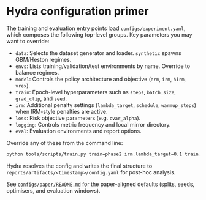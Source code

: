 # Hydra configuration primer

The training and evaluation entry points load `configs/experiment.yaml`, which composes the
following top-level groups. Key parameters you may want to override:

- `data`: Selects the dataset generator and loader. `synthetic` spawns GBM/Heston regimes.
- `envs`: Lists training/validation/test environments by name. Override to balance regimes.
- `model`: Controls the policy architecture and objective (`erm`, `irm`, `hirm`, `vrex`).
- `train`: Epoch-level hyperparameters such as `steps`, `batch_size`, `grad_clip`, and `seed`.
- `irm`: Additional penalty settings (`lambda_target`, `schedule`, `warmup_steps`) when IRM-style
  penalties are active.
- `loss`: Risk objective parameters (e.g. `cvar_alpha`).
- `logging`: Controls metric frequency and local mirror directory.
- `eval`: Evaluation environments and report options.

Override any of these from the command line:

```bash
python tools/scripts/train.py train=phase2 irm.lambda_target=0.1 train.seed=7
```

Hydra resolves the config and writes the final structure to `reports/artifacts/<timestamp>/config.yaml` for
post-hoc analysis.

See [`configs/paper/README.md`](configs/paper/README.md) for the paper-aligned defaults (splits, seeds, optimisers, and evaluation windows).
